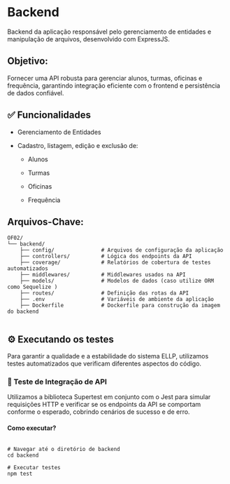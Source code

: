 # Backend

Backend da aplicação responsável pelo gerenciamento de entidades e manipulação de arquivos, desenvolvido com ExpressJS.
##  **Objetivo**: 

Fornecer uma API robusta para gerenciar alunos, turmas, oficinas e frequência, garantindo integração eficiente com o frontend e persistência de dados confiável.


## ✅ Funcionalidades
- Gerenciamento de Entidades

-  Cadastro, listagem, edição e exclusão de:

    -  Alunos

    - Turmas

    - Oficinas

    - Frequência

## **Arquivos-Chave**:


```text
OF02/
└── backend/
    ├── config/               # Arquivos de configuração da aplicação
    ├── controllers/          # Lógica dos endpoints da API
    ├── coverage/             # Relatórios de cobertura de testes automatizados
    ├── middlewares/          # Middlewares usados na API
    ├── models/               # Modelos de dados (caso utilize ORM como Sequelize )
    ├── routes/               # Definição das rotas da API
    ├── .env                  # Variáveis de ambiente da aplicação
    ├── Dockerfile            # Dockerfile para construção da imagem do backend


```


## ⚙️ Executando os testes

Para garantir a qualidade e a estabilidade do sistema ELLP, utilizamos testes automatizados que verificam diferentes aspectos do código.

### 🧪 Teste de Integração de API 
Utilizamos a biblioteca Supertest em conjunto com o Jest para simular requisições HTTP e verificar se os endpoints da API se comportam conforme o esperado, cobrindo cenários de sucesso e de erro.


#### Como executar?


```s̀h

# Navegar até o diretório de backend
cd backend 

# Executar testes
npm test

```
